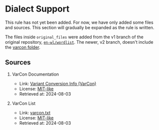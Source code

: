 # Dialect Support

This rule has not yet been added.
For now, we have only added some files and sources.
This section will gradually be expanded as the rule is written.

The files inside `original_files` were added from the v1 branch of the original repository, [`en-wl/wordlist`](https://github.com/en-wl/wordlist/tree/v1).
The newer, v2 branch, doesn't include the [varcon folder](https://github.com/en-wl/wordlist/tree/v1/varcon).

## Sources

1. VarCon Documentation
    - Link: [Variant Conversion Info (VarCon)](https://github.com/en-wl/wordlist/blob/v1/varcon/README)
    - License: [MIT-like](https://raw.githubusercontent.com/kevina/wordlist/master/scowl/Copyright)
    - Retrieved at: 2024-08-03

2. VarCon List
    - Link: [varcon.txt](https://github.com/en-wl/wordlist/blob/v1/varcon/varcon.txt)
    - License: [MIT-like](https://raw.githubusercontent.com/kevina/wordlist/master/scowl/Copyright)
    - Retrieved at: 2024-08-03
